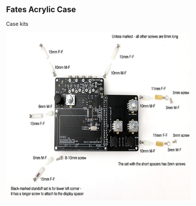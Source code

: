 ## Fates Acrylic Case

Case kits

<img src="buildpix/standoffs.jpg" alt="standoffs" width="690" height="459" />
